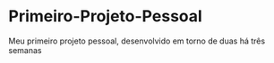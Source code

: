 # Primeiro-Projeto-Pessoal
Meu primeiro projeto pessoal, desenvolvido em torno de duas há três semanas
